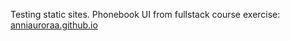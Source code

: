 Testing static sites. Phonebook UI from fullstack course exercise: [anniauroraa.github.io](anniauroraa.github.io)
